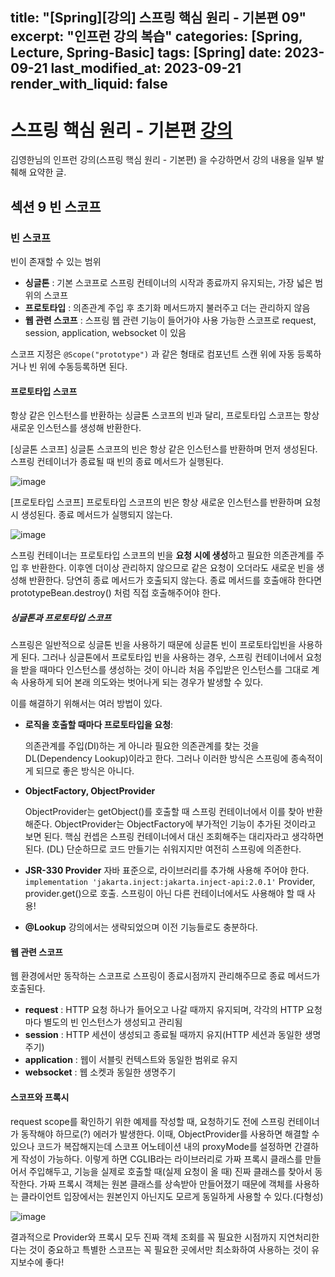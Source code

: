 title: "[Spring][강의] 스프링 핵심 원리 - 기본편 09"
excerpt: "인프런 강의 복습"
categories: [Spring, Lecture, Spring-Basic]
tags: [Spring]
date: 2023-09-21
last_modified_at: 2023-09-21
render_with_liquid: false
-------------------------

# 스프링 핵심 원리 - 기본편 [강의](https://www.inflearn.com/course/%EC%8A%A4%ED%94%84%EB%A7%81-%ED%95%B5%EC%8B%AC-%EC%9B%90%EB%A6%AC-%EA%B8%B0%EB%B3%B8%ED%8E%B8)

김영한님의 인프런 강의(스프링 핵심 원리 - 기본편) 을 수강하면서 강의 내용을 일부 발췌해 요약한 글.

## **섹션 9** 빈 스코프

### 빈 스코프

빈이 존재할 수 있는 범위

- **싱글톤** : 기본 스코프로 스프링 컨테이너의 시작과 종료까지 유지되는, 가장 넓은 범위의 스코프
- **프로토타입** : 의존관계 주입 후 초기화 메서드까지 불러주고 더는 관리하지 않음
- **웹 관련 스코프** : 스프링 웹 관련 기능이 들어가야 사용 가능한 스코프로 request, session, application, websocket 이 있음


스코프 지정은 `@Scope("prototype")` 과 같은 형태로 컴포넌트 스캔 위에 자동 등록하거나 빈 위에 수동등록하면 된다.

#### 프로토타입 스코프

항상 같은 인스턴스를 반환하는 싱글톤 스코프의 빈과 달리, 프로토타입 스코프는 항상 새로운 인스턴스를 생성해 반환한다.

[싱글톤 스코프] 싱글톤 스코프의 빈은 항상 같은 인스턴스를 반환하며 먼저 생성된다. 스프링 컨테이너가 종료될 때 빈의 종료 메서드가 실행된다.

![image](https://github.com/yeondori/yeondori.github.io/assets/93027942/c1aa1c7c-b644-4f63-9d5f-447d9be9c106)

[프로토타입 스코프] 프로토타입 스코프의 빈은 항상 새로운 인스턴스를 반환하며 요청 시 생성된다. 종료 메서드가 실행되지 않는다.

![image](https://github.com/yeondori/yeondori.github.io/assets/93027942/2f4b6b51-cc9c-4c4d-a6b1-12b7ba268dc6)

스프링 컨테이너는 프로토타입 스코프의 빈을 **요청 시에 생성**하고 필요한 의존관계를 주입 후 반환한다. 이후엔 더이상 관리하지 않으므로 같은 요청이 오더라도 새로운 빈을 생성해 반환한다.
당연히 종료 메서드가 호출되지 않는다. 종료 메서드를 호출애햐 한다면 prototypeBean.destroy() 처럼 직접 호출해주어야 한다.

##### 싱글톤과 프로토타입 스코프
스프링은 일반적으로 싱글톤 빈을 사용하기 때문에 싱글톤 빈이 프로토타입빈을 사용하게 된다. 그러나 싱글톤에서 프로토타입 빈을 사용하는 경우, 스프링 컨테이너에서 요청을 받을 때마다 인스턴스를 생성하는 것이 아니라 처음 주입받은 인스턴스를 그대로 계속 사용하게 되어 본래 의도와는 벗어나게 되는 경우가 발생할 수 있다.

이를 해결하기 위해서는 여러 방법이 있다.

- **로직을 호출할 때마다 프로토타입을 요청**:

  의존관계를 주입(DI)하는 게 아니라 필요한 의존관계를 찾는 것을 DL(Dependency Lookup)이라고 한다. 그러나 이러한 방식은 스프링에 종속적이게 되므로 좋은 방식은 아니다.
- **ObjectFactory, ObjectProvider**

  ObjectProvider<T>는 getObject()를 호출할 때 스프링 컨테이너에서 이를 찾아 반환해준다. ObjectProvider는 ObjectFactory에 부가적인 기능이 추가된 것이라고 보면 된다. 핵심 컨셉은 스프링 컨테이너에서 대신 조회해주는 대리자라고 생각하면 된다. (DL) 단순하므로 코드 만들기는 쉬워지지만 여전히 스프링에 의존한다.
- **JSR-330 Provider**
  자바 표준으로, 라이브러리를 추가해 사용해 주어야 한다. `implementation 'jakarta.inject:jakarta.inject-api:2.0.1'`  Provider<T>, provider.get()으로 호출. 스프링이 아닌 다른 컨테이너에서도 사용해야 할 때 사용! 
 
- **@Lookup** 강의에서는 생략되었으며 이전 기능들로도 충분하다.

#### 웹 관련 스코프
웹 환경에서만 동작하는 스코프로 스프링이 종료시점까지 관리해주므로 종료 메서드가 호출된다.

- **request** : HTTP 요청 하나가 들어오고 나갈 때까지 유지되며, 각각의 HTTP 요청마다 별도의 빈 인스턴스가 생성되고 관리됨 
- **session** : HTTP 세션이 생성되고 종료될 때까지 유지(HTTP 세션과 동일한 생명주기)
- **application** :  웹이 서블릿 컨텍스트와 동일한 범위로 유지 
- **websocket** : 웹 소켓과 동일한 생명주기

#### 스코프와 프록시

request scope를 확인하기 위한 예제를 작성할 때, 요청하기도 전에 스프링 컨테이너가 동작해야 하므로(?) 에러가 발생한다. 이때, ObjectProvider를 사용하면 해결할 수 있으나 코드가 복잡해지는데 스코프 어노테이션 내의 proxyMode를 설정하면 간결하게 작성이 가능하다.
이렇게 하면 CGLIB라는 라이브러리로 가짜 프록시 클래스를 만들어서 주입해두고, 기능을 실제로 호출할 때(실제 요청이 올 때) 진짜 클래스를 찾아서 동작한다. 가짜 프록시 객체는 원본 클래스를 상속받아 만들어졌기 때문에 객체를 사용하는 클라이언트 입장에서는 원본인지 아닌지도 모르게 동일하게 사용할 수 있다.(다형성)

![image](https://github.com/yeondori/yeondori.github.io/assets/93027942/ed5adc83-56fb-4658-8432-dcf50f103ce4)

결과적으로 Provider와 프록시 모두 진짜 객체 조회를 꼭 필요한 시점까지 지연처리한다는 것이 중요하고 특별한 스코프는 꼭 필요한 곳에서만 최소화하여 사용하는 것이 유지보수에 좋다!


